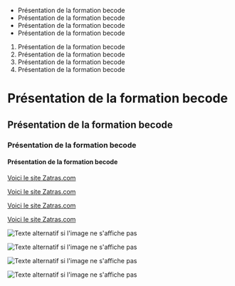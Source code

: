 - Présentation de la formation becode
- Présentation de la formation becode
- Présentation de la formation becode
- Présentation de la formation becode
1. Présentation de la formation becode
2. Présentation de la formation becode
3. Présentation de la formation becode
4. Présentation de la formation becode
# Présentation de la formation becode
## Présentation de la formation becode
### Présentation de la formation becode
#### Présentation de la formation becode
[Voici le site Zatras.com](http://zatras.com)


[Voici le site Zatras.com](http://zatras.com)


[Voici le site Zatras.com](http://zatras.com)


[Voici le site Zatras.com](http://zatras.com)


![Texte alternatif si l'image ne s'affiche pas](/chemin/image.jpg "Titre optionnel")


![Texte alternatif si l'image ne s'affiche pas](/chemin/image.jpg "Titre optionnel")


![Texte alternatif si l'image ne s'affiche pas](/chemin/image.jpg "Titre optionnel")


![Texte alternatif si l'image ne s'affiche pas](/chemin/image.jpg "Titre optionnel")
